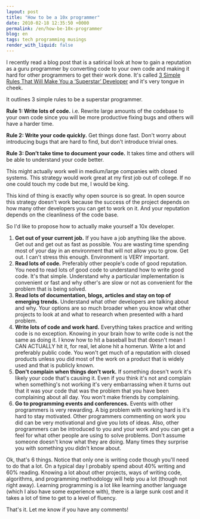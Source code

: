 ```yaml
---
layout: post
title: "How to be a 10x programmer"
date: 2010-02-18 12:35:50 +0000
permalink: /en/how-be-10x-programmer
blog: en
tags: tech programming musings
render_with_liquid: false
---
```


I recently read a blog post that is a satirical look at how to gain a
reputation as a guru programmer by converting code to your own code and
making it hard for other programmers to get their work done. It's called
[3 Simple Rules That Will Make You a ‘Superstar’
Developer](http://coderoom.wordpress.com/2010/01/28/3-simple-rules-that-will-make-you-a-superstar-developer/)
and it's very tongue in cheek.

It outlines 3 simple rules to be a superstar programmer.

**Rule 1: Write lots of code.** i.e. Rewrite large amounts of the
codebase to your own code since you will be more productive fixing bugs
and others will have a harder time.

**Rule 2: Write your code quickly.** Get things done fast. Don't worry
about introducing bugs that are hard to find, but don't introduce
trivial ones.

**Rule 3: Don’t take time to document your code.** It takes time and
others will be able to understand your code better.

This might actually work well in medium/large companies with closed
systems. This strategy would work great at my first job out of college.
If no one could touch my code but me, I would be king.

This kind of thing is exactly why open source is so great. In open
source this strategy doesn't work because the success of the project
depends on how many other developers you can get to work on it. And your
reputation depends on the cleanliness of the code base.

So I'd like to propose how to actually make yourself a 10x developer.

1. **Get out of your current job.** If you have a job anything like the
   above. Get out and get out as fast as possible. You are wasting time
   spending most of your day in an environment that will not allow you
   to grow. Get out. I can't stress this enough. Environment is VERY
   important.
2. **Read lots of code.** Preferably other people's code of good
   reputation. You need to read lots of good code to understand how to
   write good code. It's that simple. Understand why a particular
   implementation is convenient or fast and why other's are slow or not
   as convenient for the problem that is being solved.
3. **Read lots of documentation, blogs, articles and stay on top of
   emerging trends.** Understand what other developers are talking
   about and why. Your options are so much broader when you know what
   other projects to look at and what to research when presented with a
   hard problem.
4. **Write lots of code and work hard.** Everything takes practice and
   writing code is no exception. Knowing in your brain how to write
   code is not the same as doing it. I know how to hit a baseball but
   that doesn't mean I CAN ACTUALLY hit it, for real, let alone hit a
   homerun. Write a lot and preferably public code. You won't get much
   of a reputation with closed products unless you did most of the work
   on a product that is widely used and that is publicly known.
5. **Don't complain when things don't work.** If something doesn't work
   it's likely your code that's causing it. Even if you think it's not
   and complain when something's not working it's very embarrassing
   when it turns out that it was your code that was the problem that
   you have been complaining about all day. You won't make friends by
   complaining.
6. **Go to programming events and conferences.** Events with other
   programmers is very rewarding. A big problem with working hard is
   it's hard to stay motivated. Other programmers commenting on work
   you did can be very motivational and give you lots of ideas. Also,
   other programmers can be introduced to you and your work and you can
   get a feel for what other people are using to solve problems. Don't
   assume someone doesn't know what they are doing. Many times they
   surprise you with something you didn't know about.

Ok, that's 6 things. Notice that only one is writing code though you'll
need to do that a lot. On a typical day I probably spend about 40%
writing and 60% reading. Knowing a lot about other projects, ways of
writing code, algorithms, and programming methodology will help you a
lot (though not right away). Learning programming is a lot like learning
another language (which I also have some experience with), there is a
large sunk cost and it takes a lot of time to get to a level of fluency.

That's it. Let me know if you have any comments\!
